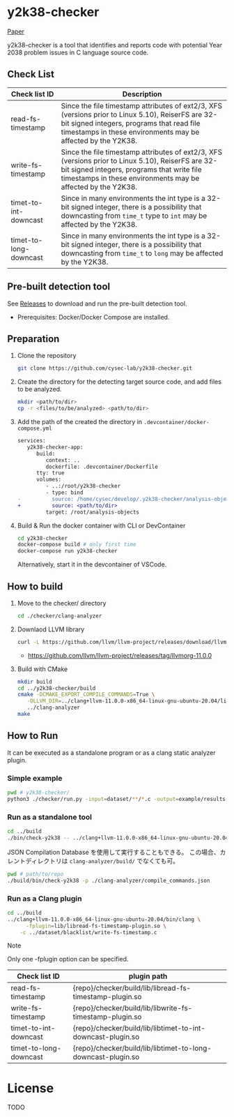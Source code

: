 # y2k38-checker

[Paper](https://ipsj.ixsq.nii.ac.jp/ej/?action=pages_view_main&active_action=repository_view_main_item_detail&item_id=228078&item_no=1&page_id=13&block_id=8)

y2k38-checker is a tool that identifies and reports code with potential Year 2038 problem issues in C language source code.


## Check List

| Check list ID | Description |
| --- | --- |
| read-fs-timestamp | Since the file timestamp attributes of ext2/3, XFS (versions prior to Linux 5.10), ReiserFS are 32-bit signed integers, programs that read file timestamps in these environments may be affected by the Y2K38. |
| write-fs-timestamp | Since the file timestamp attributes of ext2/3, XFS (versions prior to Linux 5.10), ReiserFS are 32-bit signed integers, programs that write file timestamps in these environments may be affected by the Y2K38. |
| timet-to-int-downcast | Since in many environments the int type is a 32-bit signed integer, there is a possibility that downcasting from `time_t` type to `int` may be affected by the Y2K38. |
| timet-to-long-downcast | Since in many environments the int type is a 32-bit signed integer, there is a possibility that downcasting from `time_t` to `long` may be affected by the Y2K38. |

## Pre-built detection tool

See [Releases](https://github.com/cysec-lab/y2k38-checker/releases/) to download and run the pre-built detection tool.

- Prerequisites: Docker/Docker Compose are installed.

## Preparation

1. Clone the repository
   ```sh
   git clone https://github.com/cysec-lab/y2k38-checker.git
   ```
2. Create the directory for the detecting target source code, and add files to be analyzed. 
   ```sh
   mkdir <path/to/dir>
   cp -r <files/to/be/analyzed> <path/to/dir>
   ``` 

3. Add the path of the created the directory in `.devcontainer/docker-compose.yml`
   ```diff
   services:
      y2k38-checker-app:
         build:
            context: ..
            dockerfile: .devcontainer/Dockerfile
         tty: true
         volumes:
            - ..:/root/y2k38-checker
            - type: bind
   -          source: /home/cysec/develop/.y2k38-checker/analysis-objects/
   +          source: <path/to/dir>
            target: /root/analysis-objects
   ```

3. Build & Run the docker container with CLI or DevContainer
   ```sh
   cd y2k38-checker
   docker-compose build # only first time
   docker-compose run y2k38-checker 
   ```
   Alternatively, start it in the devcontainer of VSCode.
   

## How to build

1. Move to the checker/ directory
   ```sh
   cd ./checker/clang-analyzer
   ```
2. Downlaod LLVM library

   ```sh
   curl -L https://github.com/llvm/llvm-project/releases/download/llvmorg-11.0.0/clang+llvm-11.0.0-x86_64-linux-gnu-ubuntu-20.04.tar.xz | tar -Jxf -
   ```
   - https://github.com/llvm/llvm-project/releases/tag/llvmorg-11.0.0

3. Build with CMake
   ```sh
   mkdir build
   cd ../y2k38-checker/build
   cmake -DCMAKE_EXPORT_COMPILE_COMMANDS=True \
      -DLLVM_DIR=../clang+llvm-11.0.0-x86_64-linux-gnu-ubuntu-20.04/lib/cmake/llvm/ \
      ../clang-analyzer
   make
   ```

## How to Run

It can be executed as a standalone program or as a clang static analyzer plugin.

### Simple example

```sh
pwd # y2k38-checker/
python3 ./checker/run.py -input=dataset/**/*.c -output=example/results.json
```

### Run as a standalone tool

```sh
cd ../build
./bin/check-y2k38 -- ../clang+llvm-11.0.0-x86_64-linux-gnu-ubuntu-20.04/bin/clang -c ../../dataset/blacklist/read-fs-timestamp.c
```

JSON Compilation Database を使用して実行することもできる。
この場合、カレントディレクトリは `clang-analyzer/build/` でなくても可。

```sh
pwd # path/to/repo
./build/bin/check-y2k38 -p ./clang-analyzer/compile_commands.json
```

### Run as a Clang plugin

```sh
cd ../build
../clang+llvm-11.0.0-x86_64-linux-gnu-ubuntu-20.04/bin/clang \
      -fplugin=lib/libread-fs-timestamp-plugin.so \
    -c ../dataset/blacklist/write-fs-timestamp.c
```

> [!NOTE]  
> Only one -fplugin option can be specified.

| Check list ID | plugin path | 
| --- | --- |
| read-fs-timestamp | {repo}/checker/build/lib/libread-fs-timestamp-plugin.so |
| write-fs-timestamp | {repo}/checker/build/lib/libwrite-fs-timestamp-plugin.so |
| timet-to-int-downcast | {repo}/checker/build/lib/libtimet-to-int-downcast-plugin.so |
| timet-to-long-downcast | {repo}/checker/build/lib/libtimet-to-long-downcast-plugin.so |

# License

TODO

